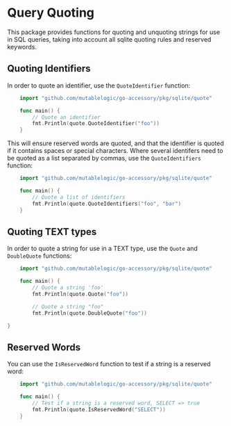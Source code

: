 
# Query Quoting

This package provides functions for quoting and unquoting strings for use in SQL queries, taking into account all sqlite quoting rules and reserved keywords.

## Quoting Identifiers

In order to quote an identifier, use the `QuoteIdentifier` function:

```go
    import "github.com/mutablelogic/go-accessory/pkg/sqlite/quote"

    func main() {
        // Quote an identifier
        fmt.Println(quote.QuoteIdentifier("foo"))
    }
```

This will ensure reserved words are quoted, and that the identifier is quoted if it contains spaces or special characters. Where several identifers need to be quoted as a list separated by commas, use the `QuoteIdentifiers` function:

```go
    import "github.com/mutablelogic/go-accessory/pkg/sqlite/quote"

    func main() {
        // Quote a list of identifiers
        fmt.Println(quote.QuoteIdentifiers("foo", "bar")
    }
```

## Quoting TEXT types

In order to quote a string for use in a TEXT type, use the `Quote` and `DoubleQuote` functions:

```go
    import "github.com/mutablelogic/go-accessory/pkg/sqlite/quote"

    func main() {
        // Quote a string 'foo'
        fmt.Println(quote.Quote("foo"))

        // Quote a string "foo"
        fmt.Println(quote.DoubleQuote("foo"))

}
```

## Reserved Words

You can use the `IsReservedWord` function to test if a string is a reserved word:

```go
    import "github.com/mutablelogic/go-accessory/pkg/sqlite/quote"

    func main() {
        // Test if a string is a reserved word, SELECT => true
        fmt.Println(quote.IsReservedWord("SELECT"))
    }
```

